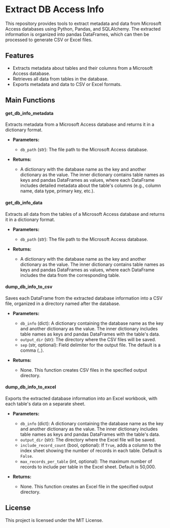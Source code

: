 
# Extract DB Access Info

This repository provides tools to extract metadata and data from Microsoft Access databases using Python, Pandas, and SQLAlchemy. The extracted information is organized into pandas DataFrames, which can then be processed to generate CSV or Excel files.

## Features

- Extracts metadata about tables and their columns from a Microsoft Access database.
- Retrieves all data from tables in the database.
- Exports metadata and data to CSV or Excel formats.

## Main Functions

#### get_db_info_metadata

Extracts metadata from a Microsoft Access database and returns it in a dictionary format.

- **Parameters:**
  - `db_path` (str): The file path to the Microsoft Access database.
  
- **Returns:**
  - A dictionary with the database name as the key and another dictionary as the value. The inner dictionary contains table names as keys and pandas DataFrames as values, where each DataFrame includes detailed metadata about the table's columns (e.g., column name, data type, primary key, etc.).

#### get_db_info_data

Extracts all data from the tables of a Microsoft Access database and returns it in a dictionary format.

- **Parameters:**
  - `db_path` (str): The file path to the Microsoft Access database.

- **Returns:**
  - A dictionary with the database name as the key and another dictionary as the value. The inner dictionary contains table names as keys and pandas DataFrames as values, where each DataFrame includes the data from the corresponding table.

#### dump_db_info_to_csv

Saves each DataFrame from the extracted database information into a CSV file, organized in a directory named after the database.

- **Parameters:**
  - `db_info` (dict): A dictionary containing the database name as the key and another dictionary as the value. The inner dictionary includes table names as keys and pandas DataFrames with the table's data.
  - `output_dir` (str): The directory where the CSV files will be saved.
  - `sep` (str, optional): Field delimiter for the output file. The default is a comma (`,`).

- **Returns:**
  - None. This function creates CSV files in the specified output directory.

#### dump_db_info_to_excel

Exports the extracted database information into an Excel workbook, with each table's data on a separate sheet.

- **Parameters:**
  - `db_info` (dict): A dictionary containing the database name as the key and another dictionary as the value. The inner dictionary includes table names as keys and pandas DataFrames with the table's data.
  - `output_dir` (str): The directory where the Excel file will be saved.
  - `include_record_count` (bool, optional): If `True`, adds a column to the index sheet showing the number of records in each table. Default is `False`.
  - `max_records_per_table` (int, optional): The maximum number of records to include per table in the Excel sheet. Default is 50,000.

- **Returns:**
  - None. This function creates an Excel file in the specified output directory.

## License

This project is licensed under the MIT License.  